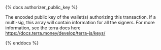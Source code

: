 {% docs authorizer_public_key %}

The encoded public key of the wallet(s) authorizing this transaction. If a multi-sig, this array will contain information for all the signers. For more information, see the terra docs here https://docs.terra.money/develop/terra-js/keys/

{% enddocs %}